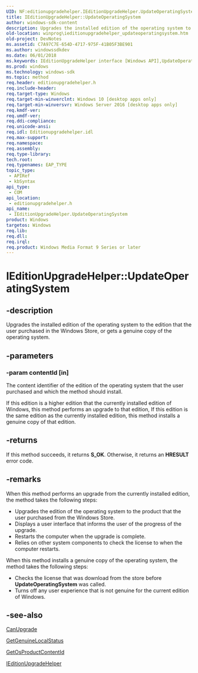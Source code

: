 ```yaml
---
UID: NF:editionupgradehelper.IEditionUpgradeHelper.UpdateOperatingSystem
title: IEditionUpgradeHelper::UpdateOperatingSystem
author: windows-sdk-content
description: Upgrades the installed edition of the operating system to the edition that the user purchased in the Windows Store, or gets a genuine copy of the operating system.
old-location: winprog\ieditionupgradehelper_updateoperatingsystem.htm
old-project: DevNotes
ms.assetid: C7A97C7E-654D-4717-975F-41B05F3BE901
ms.author: windowssdkdev
ms.date: 06/01/2018
ms.keywords: IEditionUpgradeHelper interface [Windows API],UpdateOperatingSystem method, IEditionUpgradeHelper.UpdateOperatingSystem, IEditionUpgradeHelper::UpdateOperatingSystem, UpdateOperatingSystem, UpdateOperatingSystem method [Windows API], UpdateOperatingSystem method [Windows API],IEditionUpgradeHelper interface, editionupgradehelper/IEditionUpgradeHelper::UpdateOperatingSystem, winprog.ieditionupgradehelper_updateoperatingsystem
ms.prod: windows
ms.technology: windows-sdk
ms.topic: method
req.header: editionupgradehelper.h
req.include-header: 
req.target-type: Windows
req.target-min-winverclnt: Windows 10 [desktop apps only]
req.target-min-winversvr: Windows Server 2016 [desktop apps only]
req.kmdf-ver: 
req.umdf-ver: 
req.ddi-compliance: 
req.unicode-ansi: 
req.idl: Editionupgradehelper.idl
req.max-support: 
req.namespace: 
req.assembly: 
req.type-library: 
tech.root: 
req.typenames: EAP_TYPE
topic_type:
 - APIRef
 - kbSyntax
api_type:
 - COM
api_location:
 - editionupgradehelper.h
api_name:
 - IEditionUpgradeHelper.UpdateOperatingSystem
product: Windows
targetos: Windows
req.lib: 
req.dll: 
req.irql: 
req.product: Windows Media Format 9 Series or later
---
```


# IEditionUpgradeHelper::UpdateOperatingSystem


## -description


Upgrades the installed edition of the operating system to the edition that the user purchased in the Windows Store, or gets a genuine copy of the operating system.


## -parameters




### -param contentId [in]

The content identifier of the edition of the operating system that the user purchased and which the method should install.

If this edition is a higher edition that the currently installed edition of Windows, this method performs an upgrade to that edition, If this edition is the same edition as the currently installed edition, this method installs a genuine copy of that edition.


## -returns



If this method succeeds, it returns <b xmlns:loc="http://microsoft.com/wdcml/l10n">S_OK</b>. Otherwise, it returns an <b xmlns:loc="http://microsoft.com/wdcml/l10n">HRESULT</b> error code.




## -remarks



When this method performs an upgrade from the currently installed edition, the method takes the following steps:

<ul>
<li>Upgrades the edition of the operating system to the product that the user purchased from the Windows Store.</li>
<li>Displays a user interface that informs the user of the progress of the upgrade.</li>
<li>Restarts the computer when the upgrade is complete.</li>
<li>Relies on other system components to check the license to when the computer restarts.</li>
</ul>
When this method installs a genuine copy of the operating system, the method takes the following steps:

<ul>
<li>Checks the license that was download from the store before <b>UpdateOperatingSystem</b> was called.</li>
<li>Turns off any user experience that is not genuine for the current edition of Windows.</li>
</ul>



## -see-also




<a href="https://msdn.microsoft.com/8B2776DC-09DE-4E40-96CC-656C4B09A109">CanUpgrade</a>



<a href="https://msdn.microsoft.com/061AECF0-AC7A-480F-B532-F5D8AC078168">GetGenuineLocalStatus</a>



<a href="https://msdn.microsoft.com/79EEDFF2-FDF9-4BC9-968A-3543892AE870">GetOsProductContentId</a>



<a href="https://msdn.microsoft.com/2A243B2F-F7A1-448F-B16D-143514725658">IEditionUpgradeHelper</a>
 

 

